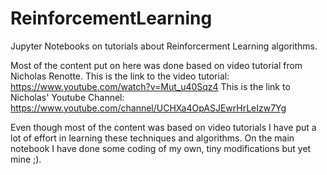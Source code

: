# ReinforcementLearning
Jupyter Notebooks on tutorials about Reinforcerment Learning algorithms.

Most of the content put on here was done based on video tutorial from Nicholas Renotte.
This is the link to the video tutorial: https://www.youtube.com/watch?v=Mut_u40Sqz4
This is the link to Nicholas' Youtube Channel: https://www.youtube.com/channel/UCHXa4OpASJEwrHrLeIzw7Yg

Even though most of the content was based on video tutorials I have put a lot of effort in learning these techniques and algorithms.
On the main notebook I have done some coding of my own, tiny modifications but yet mine ;).

